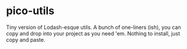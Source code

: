 # pico-utils
Tiny version of Lodash-esque utils. A bunch of one-liners (ish), you can copy and drop into your project as you need 'em. Nothing to install, just copy and paste.



